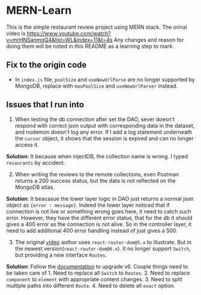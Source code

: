 # MERN-Learn
This is the simple restaurant review project using MERN stack. The orinal video is https://www.youtube.com/watch?v=mrHNSanmqQ4&list=WL&index=11&t=4s Any changes and reason for doing them will be noted in this README as a learning step to mark.

## Fix to the origin code
- In `index.js` file, `poolSize` and `useNewUrlParse` are no longer supported by MongoDB, replace with `maxPoolSize` and `useNewUrlParser` instead.

## Issues that I run into
1. When testing the db connection after set the DAO, sever doesn't respond with correct json output with corresponding data in the dataset, and nodemon doesn't log any error. If I add a log statement underneath the `cursor` object, it shows that the session is expired and can no longer access it.

**Solution**: It because when injectDB, the collection name is wrong. I typed `resaurants` by accident.

2. When writing the reviews to the remote collections, even Postman returns a 200 success status, but the data is not reflected on the MongoDB atlas.

**Solution**: It beacasue the lower layer logic in DAO just returns a normal json object as `{error : message}`. Indeed the lower layer noticed that if connection is not live or something wrong goes here, it need to catch such error. However, they have the different error status, that for the db it should gives a 400 error as the connection is not alive. So in the controller layer, it need to add additional 400 error handling instead of just gives a 500.

3. The original [video](https://youtu.be/mrHNSanmqQ4?t=4753) author uses `react-router-dom@5.x` to illustrate. But in the newest version(`react-router-dom@6.x`). It no longer support `Switch`, but providing a new interface `Routes`.

**Solution**: Follow the [documentation](https://reactrouter.com/docs/en/v6/upgrading/v5) to upgrade v6. Couple things need to be taken care of
    1. Need to replace all `Switch` to `Routes`.
    2. Need to replace `component` to `element` with appropriate content changes.
    3. Need to split multiple paths into different `Route`. 
    4. Need to delete all `exact` option.